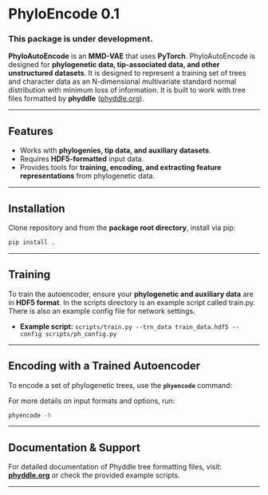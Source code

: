 # PhyloEncode 0.1
### This package is under development.

**PhyloAutoEncode** is an **MMD-VAE** that uses **PyTorch**. PhyloAutoEncode is designed for **phylogenetic data, tip-associated data, and other unstructured datasets**. It is designed to represent a training set of trees and character data as an N-dimensional multivariate standard normal distribution with minimum loss of information. It is built to work with tree files formatted by **phyddle** ([phyddle.org](https://phyddle.org)).

---

## Features
- Works with **phylogenies, tip data, and auxiliary datasets**.
- Requires **HDF5-formatted** input data.
- Provides tools for **training, encoding, and extracting feature representations** from phylogenetic data.

---

## Installation
Clone repository and from the **package root directory**, install via pip:

```bash
pip install .
```

---

## Training
To train the autoencoder, ensure your **phylogenetic and auxiliary data** are in **HDF5 format**. In the scripts directory is an example script called train.py. There is also an example config file for network settings.

- **Example script:** `scripts/train.py --trn_data train_data.hdf5 --config scripts/ph_config.py`  

---

## Encoding with a Trained Autoencoder
To encode a set of phylogenetic trees, use the **`phyencode`** command:

For more details on input formats and options, run:

```bash
phyencode -h
```

---

## Documentation & Support
For detailed documentation of Phyddle tree formatting files, visit:  
[**phyddle.org**](https://phyddle.org/pipeline.html#format) or check the provided example scripts.

---

